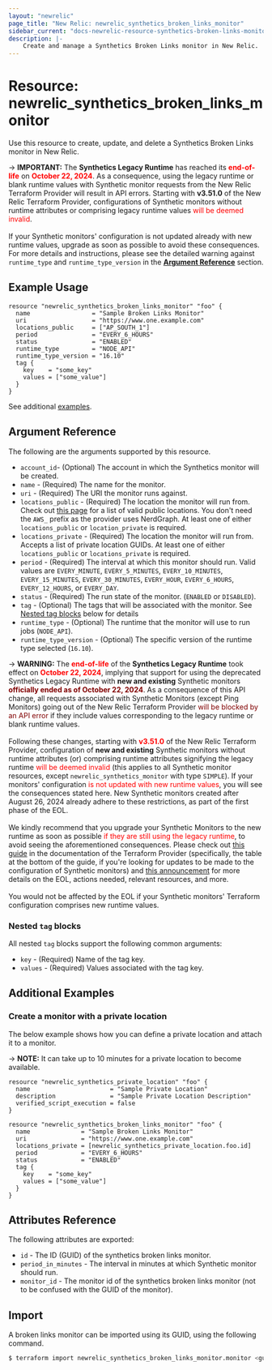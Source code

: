 ```yaml
---
layout: "newrelic"
page_title: "New Relic: newrelic_synthetics_broken_links_monitor"
sidebar_current: "docs-newrelic-resource-synthetics-broken-links-monitor"
description: |-
    Create and manage a Synthetics Broken Links monitor in New Relic.
---
```


# Resource: newrelic\_synthetics\_broken\_links\_monitor

Use this resource to create, update, and delete a Synthetics Broken Links monitor in New Relic.

-> **IMPORTANT:**  The **Synthetics Legacy Runtime** has reached its <b style="color:red;">end-of-life</b> on <b style="color:red;">October 22, 2024</b>. As a consequence, using the legacy runtime or blank runtime values with Synthetic monitor requests from the New Relic Terraform Provider will result in API errors. Starting with **v3.51.0** of the New Relic Terraform Provider, configurations of Synthetic monitors without runtime attributes or comprising legacy runtime values <span style="color:red;">will be deemed invalid</span>.
<br><br>
If your Synthetic monitors' configuration is not updated already with new runtime values, upgrade as soon as possible to avoid these consequences. For more details and instructions, please see the detailed warning against `runtime_type` and `runtime_type_version` in the [**Argument Reference**](#runtime_type) section.

## Example Usage

```hcl
resource "newrelic_synthetics_broken_links_monitor" "foo" {
  name                 = "Sample Broken Links Monitor"
  uri                  = "https://www.one.example.com"
  locations_public     = ["AP_SOUTH_1"]
  period               = "EVERY_6_HOURS"
  status               = "ENABLED"
  runtime_type         = "NODE_API"
  runtime_type_version = "16.10"
  tag {
    key    = "some_key"
    values = ["some_value"]
  }
}
```
See additional [examples](#additional-examples).

## Argument Reference

The following are the arguments supported by this resource.

* `account_id`- (Optional) The account in which the Synthetics monitor will be created.
* `name` - (Required) The name for the monitor.
* `uri` - (Required) The URI the monitor runs against.
* `locations_public` - (Required) The location the monitor will run from. Check out [this page](https://docs.newrelic.com/docs/synthetics/synthetic-monitoring/administration/synthetic-public-minion-ips/) for a list of valid public locations. You don't need the `AWS_` prefix as the provider uses NerdGraph. At least one of either `locations_public` or `location_private` is required.
* `locations_private` - (Required) The location the monitor will run from. Accepts a list of private location GUIDs. At least one of either `locations_public` or `locations_private` is required.
* `period` - (Required) The interval at which this monitor should run. Valid values are `EVERY_MINUTE`, `EVERY_5_MINUTES`, `EVERY_10_MINUTES`, `EVERY_15_MINUTES`, `EVERY_30_MINUTES`, `EVERY_HOUR`, `EVERY_6_HOURS`, `EVERY_12_HOURS`, or `EVERY_DAY`.
* `status` - (Required) The run state of the monitor. (`ENABLED` or `DISABLED`). 
* `tag` - (Optional) The tags that will be associated with the monitor. See [Nested tag blocks](#nested-tag-blocks) below for details
* `runtime_type` - (Optional) The runtime that the monitor will use to run jobs (`NODE_API`).
* `runtime_type_version` - (Optional) The specific version of the runtime type selected (`16.10`).

-> **WARNING:**  The <b style="color:red;">end-of-life</b> of the **Synthetics Legacy Runtime** took effect on <b style="color:red;">October 22, 2024</b>, implying that support for using the deprecated Synthetics Legacy Runtime with **new and existing** Synthetic monitors <b style="color:maroon;">officially ended as of October 22, 2024</b>. As a consequence of this API change, all requests associated with Synthetic Monitors (except Ping Monitors) going out of the New Relic Terraform Provider <span style="color:maroon;">will be blocked by an API error</span> if they include values corresponding to the legacy runtime or blank runtime values.
<br><br>
Following these changes, starting with <b style="color:red;">v3.51.0</b> of the New Relic Terraform Provider, configuration of **new and existing** Synthetic monitors without runtime attributes (or) comprising runtime attributes signifying the legacy runtime <span style="color:red;">will be deemed invalid</span> (this applies to all Synthetic monitor resources, except `newrelic_synthetics_monitor` with type `SIMPLE`). If your monitors' configuration <span style="color:red;">is not updated with new runtime values</span>, you will see the consequences stated here. New Synthetic monitors created after August 26, 2024 already adhere to these restrictions, as part of the first phase of the EOL.
<br><br>
We kindly recommend that you upgrade your Synthetic Monitors to the new runtime as soon as possible <span style="color:red;">if they are still using the legacy runtime</span>, to avoid seeing the aforementioned consequences. Please check out [this guide](https://registry.terraform.io/providers/newrelic/newrelic/latest/docs/guides/synthetics_legacy_runtime_eol_migration_guide) in the documentation of the Terraform Provider (specifically, the table at the bottom of the guide, if you're looking for updates to be made to the configuration of Synthetic monitors) and [this announcement](https://forum.newrelic.com/s/hubtopic/aAXPh0000001brxOAA/upcoming-endoflife-legacy-synthetics-runtimes-and-cpm) for more details on the EOL, actions needed, relevant resources, and more.
<br><br>
You would not be affected by the EOL if your Synthetic monitors' Terraform configuration comprises new runtime values.

### Nested `tag` blocks

All nested `tag` blocks support the following common arguments:

* `key` - (Required) Name of the tag key.
* `values` - (Required) Values associated with the tag key.

## Additional Examples

### Create a monitor with a private location

The below example shows how you can define a private location and attach it to a monitor.

-> **NOTE:** It can take up to 10 minutes for a private location to become available.

```hcl
resource "newrelic_synthetics_private_location" "foo" {
  name                      = "Sample Private Location"
  description               = "Sample Private Location Description"
  verified_script_execution = false
}

resource "newrelic_synthetics_broken_links_monitor" "foo" {
  name              = "Sample Broken Links Monitor"
  uri               = "https://www.one.example.com"
  locations_private = [newrelic_synthetics_private_location.foo.id]
  period            = "EVERY_6_HOURS"
  status            = "ENABLED"
  tag {
    key    = "some_key"
    values = ["some_value"]
  }
}
```

## Attributes Reference

The following attributes are exported:

* `id` - The ID (GUID) of the synthetics broken links monitor.
* `period_in_minutes` - The interval in minutes at which Synthetic monitor should run.
* `monitor_id` - The monitor id of the synthetics broken links monitor (not to be confused with the GUID of the monitor).

## Import

A broken links monitor can be imported using its GUID, using the following command.

```bash
$ terraform import newrelic_synthetics_broken_links_monitor.monitor <guid>
```
